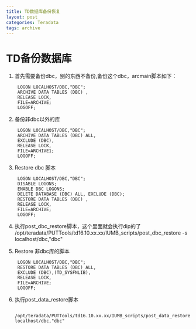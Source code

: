 ```yaml
---
title: TD数据库备份恢复
layout: post
categories: Teradata
tags: archive
---
```

# TD备份数据库

1. 首先需要备份dbc，别的东西不备份,备份这个dbc，arcmain脚本如下：  

		LOGON LOCALHOST/DBC,"DBC";
		ARCHIVE DATA TABLES (DBC) ,
		RELEASE LOCK,
		FILE=ARCHIVE;
		LOGOFF;

2. 备份非dbc以外的库
 
		LOGON LOCALHOST/DBC,"DBC";
		ARCHIVE DATA TABLES (DBC) ALL,
		EXCLUDE (DBC),
		RELEASE LOCK,
		FILE=ARCHIVE1;
		LOGOFF;
	
3. Restore dbc 脚本  

		LOGON LOCALHOST/DBC,"DBC";
		DISABLE LOGONS;
		ENABLE DBC LOGONS;
		DELETE DATABASE (DBC) ALL, EXCLUDE (DBC);
		RESTORE DATA TABLES (DBC) ,
		RELEASE LOCK,
		FILE=ARCHIVE;
		LOGOFF;
	
4. 执行post_dbc_restore脚本，这个里面就会执行dip的了  
		/opt/teradata/PUTTools/td16.10.xx.xx/IUMB_scripts/post_dbc_restore -s localhost/dbc,"dbc"

5. Restore 非dbc库的脚本  

		LOGON LOCALHOST/DBC,"DBC";
		RESTORE DATA TABLES (DBC) ALL,
		EXCLUDE (DBC),(TD_SYSFNLIB),
		RELEASE LOCK,
		FILE=ARCHIVE;
		LOGOFF;
		
6. 执行post_data_restore脚本

		/opt/teradata/PUTTools/td16.10.xx.xx/IUMB_scripts/post_data_restore  localhost/dbc,"dbc"
